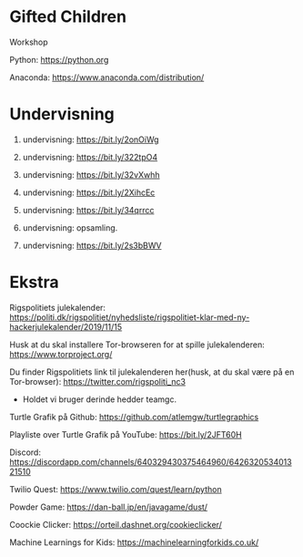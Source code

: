 # Gifted Children
Workshop

Python: https://python.org

Anaconda: https://www.anaconda.com/distribution/

# Undervisning
1. undervisning: https://bit.ly/2onOiWg

2. undervisning: https://bit.ly/322tpO4

3. undervisning: https://bit.ly/32vXwhh

4. undervisning: https://bit.ly/2XihcEc

5. undervisning: https://bit.ly/34qrrcc

6. undervisning: opsamling.

7. undervisning: https://bit.ly/2s3bBWV


# Ekstra

Rigspolitiets julekalender: https://politi.dk/rigspolitiet/nyhedsliste/rigspolitiet-klar-med-ny-hackerjulekalender/2019/11/15

Husk at du skal installere Tor-browseren for at spille julekalenderen: https://www.torproject.org/

Du finder Rigspolitiets link til julekalenderen her(husk, at du skal være på en Tor-browser): https://twitter.com/rigspoliti_nc3

- Holdet vi bruger derinde hedder teamgc. 


Turtle Grafik på Github: https://github.com/atlemgw/turtlegraphics

Playliste over Turtle Grafik på YouTube: https://bit.ly/2JFT60H 

Discord: https://discordapp.com/channels/640329430375464960/642632053401321510



Twilio Quest: https://www.twilio.com/quest/learn/python

Powder Game: https://dan-ball.jp/en/javagame/dust/

Coockie Clicker: https://orteil.dashnet.org/cookieclicker/

Machine Learnings for Kids: https://machinelearningforkids.co.uk/
